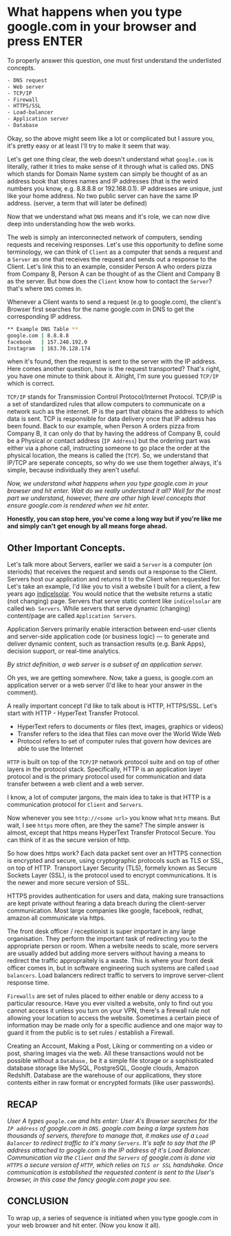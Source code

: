 # What happens when you type google.com in your browser and press ENTER

To properly answer this question, one must first understand the underlisted concepts.
```bash
- DNS request
- Web server
- TCP/IP
- Firewall
- HTTPS/SSL
- Load-balancer
- Application server
- Database
```

Okay, so the above might seem like a lot or complicated but I assure you, it's pretty easy or at least I'll try to make it seem that way.

Let's get one thing clear, the web doesn't understand what `google.com` is literally, rather it tries to make sense of it through what is called `DNS`. DNS which stands for Domain Name system can simply be thought of as an address book that stores names and IP addresses (that is the weird numbers you know, e.g. 8.8.8.8 or 192.168.0.1). IP addresses are unique, just like your home address. No two public server can have the same IP address. (server, a term that will later be defined)

Now that we understand what `DNS` means and it's role, we can now dive deep into understanding how the web works.

The web is simply an interconnected network of computers, sending requests and receiving responses. Let's use this opportunity to define some terminology, we can think of `Client` as a computer that sends a request and a `Server` as one that receives the request and sends out a response to the Client. Let's link this to an example, consider Person A who orders pizza from Company B, Person A can be thought of as the Client and Company B as the server. But how does the `Client` know how to contact the `Server`? that's where `DNS` comes in.

Whenever a Client wants to send a request (e.g to google.com), the client's Browser first searches for the name google.com in DNS to get the corresponding IP address.

```sh
** Example DNS Table **
google.com | 8.8.8.8
facebook   | 157.240.192.0
Instagram  | 163.70.128.174
```

when it's found, then the request is sent to the server with the IP address. Here comes another question, how is the request transported? That's right, you have one minute to think about it. Alright, I'm sure you guessed `TCP/IP` which is correct. 

`TCP/IP` stands for Transmission Control Protocol/Internet Protocol. TCP/IP is a set of standardized rules that allow computers to communicate on a network such as the internet.
IP is the part that obtains the address to which data is sent. TCP is responsible for data delivery once that IP address has been found. Back to our example, when Person A orders pizza from Company B, it can only do that by having the address of Company B, could be a Physical or contact address (`IP Address`) but the ordering part was either via a phone call, instructing someone to go place the order at the physical location, the means is called the (`TCP`). So, we understand that IP/TCP are seperate concepts, so why do we use them together always, it's simple, because individually they aren't useful.

_Now, we understand what happens when you type google.com in your browser and hit enter. Wait do we really understand it all? Well for the most part we understand, however, there are other high level concepts that ensure google.com is rendered when we hit enter._

**Honestly, you can stop here, you've come a long way but if you're like me and simply can't get enough by all means forge ahead.**

## Other Important Concepts.

Let's talk more about Servers, earlier we said a `Server` is a computer (on steriods) that receives the request and sends out a response to the Client.
Servers host our application and returns it to the Client when requested for. Let's take an example, I'd like you to visit a website I built for a client, a few years ago [indicelsolar](http://indicelsolar.com/). You would notice that the website returns a static (not changing) page. Servers that serve static content like `indicelsolar` are called `Web Servers`. While servers that serve dynamic (changing) content/page are called `Application Servers`.

Application Servers primarily enable interaction between end-user clients and server-side application code (or business logic) — to generate and deliver dynamic content, such as transaction results (e.g. Bank Apps), decision support, or real-time analytics.

_By strict definition, a web server is a subset of an application server._

Oh yes, we are getting somewhere. Now, take a guess, is google.com an application server or a web server (I'd like to hear your answer in the comment).

A really important concept I'd like to talk about is HTTP, HTTPS/SSL. Let's start with HTTP - HyperText Transfer Protocol.
- HyperText refers to documents or files (text, images, graphics or videos)
- Transfer refers to the idea that files can move over the World Wide Web
- Protocol refers to set of computer rules that govern how devices are able to use the Internet

`HTTP` is built on top of the `TCP/IP` network protocol suite and on top of other layers in the protocol stack. Specifically, HTTP is an application layer protocol and is the primary protocol used for communication and data transfer between a web client and a web server.

I know, a lot of computer jargons, the main idea to take is that HTTP is a communication protocol for `Client` and `Servers`.

Now whenever you see `http://<some url>` you know what `http` means. But wait, I see `https` more often, are they the same? The simple answer is almost, except that https means HyperText Transfer Protocol Secure. You can think of it as the secure version of http.

So how does https work? Each data packet sent over an HTTPS connection is encrypted and secure, using cryptographic protocols such as TLS or SSL, on top of HTTP. Transport Layer Security (TLS), formely known as Secure Sockets Layer (SSL), is the protocol used to encrypt communications. It is the newer and more secure version of SSL.

HTTPS provides authentication for users and data, making sure transactions are kept private without fearing a data breach during the client-server communication. Most large companies like google, facebook, redhat, amazon all communicate via https.

The front desk officer / receptionist is super important in any large organisation. They perform the important task of redirecting you to the appropriate person or room. When a website needs to scale, more servers are usually added but adding more servers without having a means to redirect the traffic appropraitely is a waste. This is where your front desk officer comes in, but in software engineering such systems are called `Load balancers`. Load balancers redirect traffic to servers to improve server-client response time.

`Firewalls` are set of rules placed to either enable or deny access to a particular resource. Have you ever visited a website, only to find out you cannot access it unless you turn on your VPN, there's a firewall rule not allowing your location to access the website. Sometimes a certain piece of information may be made only for a specific audience and one major way to guard it from the public is to set rules / establish a Firewall.

Creating an Account, Making a Post, Liking or commenting on a video or post, sharing images via the web. All these transactions would not be possible without a `Database,` be it a simple file storage or a sophisticated database storage like MySQL, PostgreSQL, Google clouds, Amazon Redshift. Database are the warehouse of our applications, they store contents either in raw format or encrypted formats (like user passwords).

## RECAP
*User A types `google.com` and hits enter: User A's Browser searches for the `IP address` of google.com in `DNS`. google.com being a large system has thousands of servers, therefore to manage that, it makes use of a `Load Balancer` to redirect traffic to it's many `Servers`. It's safe to say that the IP address attached to google.com is the IP address of it's Load Balancer. Communication via the `Client` and the `Servers` of google.com is done via `HTTPS` a secure version of `HTTP`, which relies on `TLS or SSL` handshake. Once communication is established the requested content is sent to the User's browser, in this case the fancy google.com page you see.*

## CONCLUSION
To wrap up, a series of sequence is initiated when you type google.com in your web browser and hit enter. (Now you know it all).
